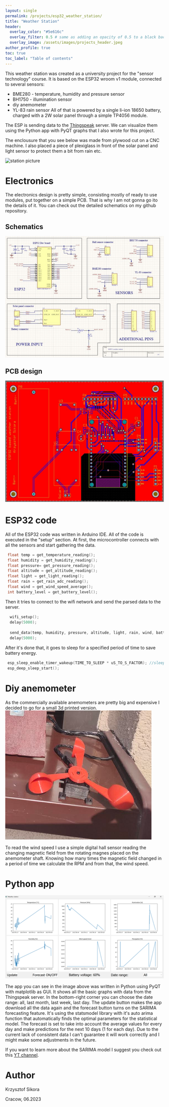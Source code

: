 ```yaml
---
layout: single
permalink: /projects/esp32_weather_station/
title: "Weather Station"
header:
  overlay_color: "#5e616c"
  overlay_filter: 0.5 # same as adding an opacity of 0.5 to a black background
  overlay_image: /assets/images/projects_header.jpeg
author_profile: true
toc: true
toc_label: "Table of contents"
---
```



This weather station was created as a university project for the "sensor technology" course. It is based on the ESP32 wroom v1 module, connected to several sensors:
 - BME280 - temperature, humidity and pressure sensor
 - BH1750 - illumination sensor
 - diy anemometer
 - YL-83 rain sensor
All of that is powered by a single li-ion 18650 battery, charged with a 2W solar panel through a simple TP4056 module.

The ESP is sending data to the [Thingspeak](https://thingspeak.com) server. We can visualize them using the Python app with PyQT graphs that I also wrote for this project.

The enclousure that you see below was made from plywood cut on a CNC machine. I also placed a piece of plexiglass in front of the solar panel and light sensor to protect them a bit from rain etc.


![station picture](/assets/images/esp32_weather_station/picture_1.jpg)


# Electronics
The electronics design is pretty simple, consisting mostly of ready to use modules, put together on a simple PCB. That is why I am not gonna go ito the details of it.
You can check out the detailed schematics on my github repository.

## Schematics
![schematic](/assets/images/esp32_weather_station/schematic_1.PNG)

## PCB design
![PCB](/assets/images/esp32_weather_station/pcb_1.PNG)
# ESP32 code
All of the ESP32 code was written in Arduino IDE. All of the code is executed in the "setup" section.
At first, the microcontroller connects with all the sensors and start gathering the data.
 ```c
  float temp = get_temperature_reading();
  float humidity = get_humidity_reading();
  float pressure= get_pressure_reading();
  float altitude = get_altitude_reading();
  float light = get_light_reading();
  float rain = get_rain_adc_reading();
  float wind = get_wind_speed_average();
  int battery_level = get_battery_level();
``` 
Then it tries to connect to the wifi network and send the parsed data to the server.
```c
  wifi_setup();
  delay(5000);

  send_data(temp, humidity, pressure, altitude, light, rain, wind, battery_level);
  delay(5000);
```
After it's done that, it goes to sleep for a specified period of time to save battery energy.
 ```c
  esp_sleep_enable_timer_wakeup(TIME_TO_SLEEP * uS_TO_S_FACTOR); //sleep for x minutes
  esp_deep_sleep_start();
 ```

# Diy anemometer
As the commercially available anemometers are pretty big and expensive I decided to go for a small 3d printed version.
![anemometer](/assets/images/esp32_weather_station/anemometer.PNG)

To read the wind speed I use a simple digital hall sensor reading the changing magnetic field from the rotating magnes placed on the anemometer shaft. 
Knowing how many times the magnetic field changed in a period of time we calculate the RPM and from that, the wind speed.

# Python app
![GUI view](/assets/images/esp32_weather_station/gui_view.png)

The app you can see in the image above was written in Python using PyQT with matplotlib as GUI. It shows all the basic graphs with data from the Thingspeak server.
In the bottom-right corner you can choose the date range: all, last month, last week, last day. The update button makes the app download all the data again and the forecast button 
turns on the SARIMA forecasting feature. It's using the statsmodel library with it's auto arima function that automatically finds the optimal parameters for the 
statistical model. The forecast is set to take into account the average values for every day and make predictions for the next 10 days (1 for each day). Due to the current lack of consistent data I can't 
guarantee it will work correctly and I might make some adjustments in the future.

If you want to learn more about the SARIMA model I suggest you check out this [YT channel](https://www.youtube.com/@AricLaBarr).

# Author
Krzysztof Sikora

Cracow, 06.2023
